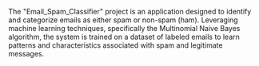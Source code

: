 The "Email_Spam_Classifier" project is an application designed to identify and categorize emails as either spam or non-spam (ham). Leveraging machine learning techniques, specifically the Multinomial Naive Bayes algorithm, the system is trained on a dataset of labeled emails to learn patterns and characteristics associated with spam and legitimate messages.
